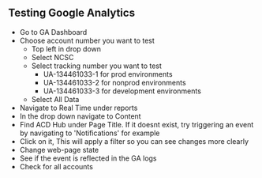 ## Testing Google Analytics

- Go to GA Dashboard
- Choose account number you want to test
  - Top left in drop down
  - Select NCSC
  - Select tracking number you want to test
    - UA-134461033-1 for prod environments
    - UA-134461033-2 for nonprod environments
    - UA-134461033-3 for development environments
  - Select All Data
- Navigate to Real Time under reports
- In the drop down navigate to Content
- Find ACD Hub under Page Title. If it doesnt exist, try triggering an event by navigating to 'Notifications' for example
- Click on it, This will apply a filter so you can see changes more clearly
- Change web-page state
- See if the event is reflected in the GA logs
- Check for all accounts
